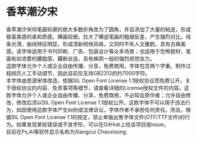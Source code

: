 # 香萃潮汐宋
香萃潮汐宋将笔画轮廓的绝大多数折角改为了圆角，并且添加了大量的粘连，形成极富美感的柔和质感。横画较细，拉大了横竖笔画的粗细反差，产生强烈对比。线条光滑，曲线特征明显，形成清新明快风格，又同时不失人文雅韵，具有古典美感。该字体适用于书刊印刷、广告、包装设计等众多场景；也适用于恐怖题材，笔画有如浓雾的朦胧感，藕断丝连，具有蛛网一般的强烈视觉张力。
<br>这款字体允许个人或企业自由传播、分享，免费商用。字体包含两个字重。制作过程经历人工手动调节，因此目前仅支持GB2312的约7000字符。
<br>本字体由思源宋体改造，依据SIL Open Font License 1.1授权协议而免费公开。关于授权协议的内容、免责事项等细节，请查看详细的License授权文件的内容。这款字体允许个人或企业自由传播、分享，免费商用，不必知会原作者；允许自由修改，修改后须以SIL Open Font License 1.1授权公开。这款字体不可以用于违法行为，如因使用这款字体产生纠纷或法律诉讼，字体作者不承担任何责任。而且，根据SIL Open Font License 1.1的规定，禁止单独出售字体文件(OTF/TTF文件)的行为。如果发现某些错误或不良字形，可以在GitHub上给该项目提issue。
<br>目前在Ps,Ai等软件显示名称为Xiangcui Chaoxisong.

